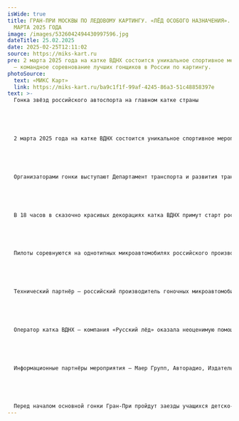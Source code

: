 ```yaml
---
isWide: true
title: ГРАН-ПРИ МОСКВЫ ПО ЛЕДОВОМУ КАРТИНГУ. «ЛЁД ОСОБОГО НАЗНАЧЕНИЯ». ВДНХ. 2
  МАРТА 2025 ГОДА
image: /images/5326042494430997596.jpg
dateTitle: 25.02.2025
date: 2025-02-25T12:11:02
source: https://miks-kart.ru
pre: 2 марта 2025 года на катке ВДНХ состоится уникальное спортивное мероприятие
  – командное соревнование лучших гонщиков в России по картингу.
photoSource:
  text: «МИКС Карт»
  link: https://miks-kart.ru/ba9c1f1f-99af-4245-86a3-51c48858397e
text: >-
  Гонка звёзд российского автоспорта на главном катке страны


   


  2 марта 2025 года на катке ВДНХ состоится уникальное спортивное мероприятие – командное соревнование лучших гонщиков в России по картингу. На лёд главного катка страны выедут самые титулованные российские гонщики, представители различных дисциплин авто- и мотоспорта. 16 команд, всего 64 пилота, поборются за главный трофей зимнего гоночного сезона – Гран-При Москвы по ледовому картингу.


   


  Организаторами гонки выступают Департамент транспорта и развития транспортной инфраструктуры города Москвы, ВДНХ и Музей Гаража особого назначения ФСО России. Генеральный партнёр мероприятия – AURUS, флагман российского автомобилестроения.


   


  В 18 часов в сказочно красивых декорациях катка ВДНХ примут старт российские пилоты «Формулы-1» Виталий Петров и Сергей Сироткин, триумфаторы ралли-марафона «Дакар» Айрат Мардеев и Эдуард Николаев, прославленная команда «КАМАЗ-Мастер», гонщица женской «Формулы» – W-Series Ирина Сидоркова, многократные чемпионы России Алексей Васильев, Владимир Черевань, Максим Орлов и другие известные гонщики.


   


  Пилоты соревнуются на однотипных микроавтомобилях российского производства МИКС Карт с двигателем мощностью 9 л. с. Тем не менее, этого достаточно, чтобы развить на ледяной трассе скорость до 90 км/ч.


   


  Технический партнёр – российский производитель гоночных микроавтомобилей и одновременно сеть картинг-центров МИКС Карт. Специально к соревнованиям на льду МИКС Карт подготовил 25 машин с шипованными шинами и защищёнными от ледяной крошки воздухозаборниками.


   


  Оператор катка ВДНХ – компания «Русский лёд» оказала неоценимую помощь в подготовке трассы и раскрытии неиспользованных резервов льда.


   


  Информационные партнёры мероприятия – Маер Групп, Авторадио, Издательский дом «За Рулём».


   


  Перед началом основной гонки Гран-При пройдут заезды учащихся детско-юношеских школ картинга столицы, а также хоккейный турнир команд организаторов – Департамента транспорта, ВДНХ, Музея Гаража особого назначения ФСО России и автоспортсменов.
---
```

